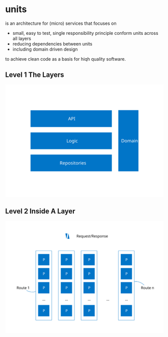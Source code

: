 # units

is an architecture for (micro) services that focuses on

- small, easy to test, single responsibility principle conform units across all layers
- reducing dependencies between units
- including domain driven design

to achieve clean code as a basis for hiqh quality software.

## Level 1 The Layers

![units-level1.svg](./units-level1.svg)

## Level 2 Inside A Layer

![units-level2.svg](./units-level2.svg)












